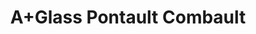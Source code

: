 ---
title: "A+Glass Pontault Combault"
url: /pontault-combault/a-glass-pontault-combault/
shop: réparation de voitures
---